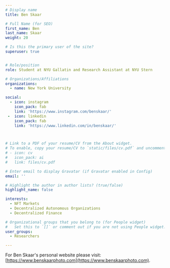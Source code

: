 ```yaml
---
# Display name
title: Ben Skaar

# Full Name (for SEO)
first_name: Ben
last_name: Skaar
weight: 20

# Is this the primary user of the site?
superuser: true


# Role/position
role: Student at NYU Gallatin and Research Assistant at NYU Stern

# Organizations/Affiliations
organizations:
  - name: New York University

social:
  - icon: instagram
    icon_pack: fab
    link: 'https://www.instagram.com/benskaar/'
 -  icon: linkedin
    icon_pack: fab
    link: 'https://www.linkedin.com/in/benskaar/'



# Link to a PDF of your resume/CV from the About widget.
# To enable, copy your resume/CV to `static/files/cv.pdf` and uncomment the lines below.
# - icon: cv
#   icon_pack: ai
#   link: files/cv.pdf

# Enter email to display Gravatar (if Gravatar enabled in Config)
email: ''

# Highlight the author in author lists? (true/false)
highlight_name: false

interests:
  - NFT Markets
  - Decentralized Autonomous Organizations
  - Decentralized Finance

# Organizational groups that you belong to (for People widget)
#   Set this to `[]` or comment out if you are not using People widget.
user_groups:
  - Researchers

---
```


For Ben Skaar's personal website please visit: [https://www.benskaarphoto.com](https://www.benskaarphoto.com).

